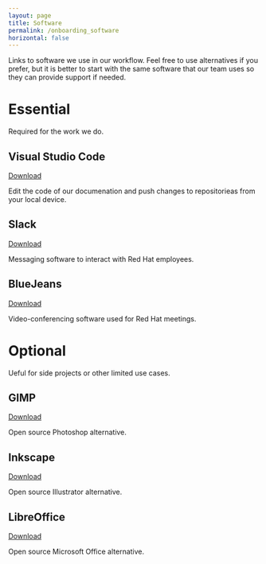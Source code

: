 ```yaml
---
layout: page
title: Software
permalink: /onboarding_software
horizontal: false
---
```


Links to software we use in our workflow. Feel free to use alternatives if you prefer, but it is better to start with the same software that our team uses so they can provide support if needed.

# Essential

Required for the work we do.

## Visual Studio Code

[Download](https://code.visualstudio.com/download/)

Edit the code of our documenation and push changes to repositorieas from your local device.

## Slack

[Download](https://slack.com/downloads/)

Messaging software to interact with Red Hat employees.

## BlueJeans

[Download](https://www.bluejeans.com/downloads/)

Video-conferencing software used for Red Hat meetings.

# Optional

Ueful for side projects or other limited use cases.

## GIMP

[Download](https://www.gimp.org/downloads/)

Open source Photoshop alternative.

## Inkscape

[Download](https://inkscape.org/release/)

Open source Illustrator alternative.

## LibreOffice

[Download](https://www.libreoffice.org/download/download/)

Open source Microsoft Office alternative.
